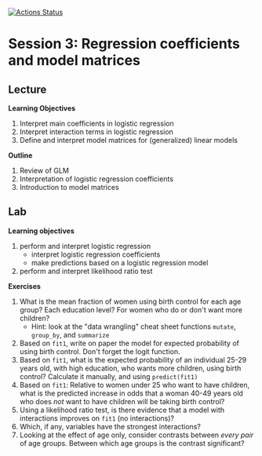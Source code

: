 <!-- badges: start -->
[![Actions Status](https://github.com/waldronbios2/session3/workflows/build/badge.svg)](https://github.com/waldronbios2/session3/actions)
<!-- badges: end -->

# Session 3: Regression coefficients and model matrices

## Lecture

**Learning Objectives**

1. Interpret main coefficients in logistic regression
2. Interpret interaction terms in logistic regression
3. Define and interpret model matrices for (generalized) linear models

**Outline**

1. Review of GLM
2. Interpretation of logistic regression coefficients
3. Introduction to model matrices

## Lab

**Learning objectives**

1. perform and interpret logistic regression
    + interpret logistic regression coefficients
    + make predictions based on a logistic regression model
2. perform and interpret likelihood ratio test

**Exercises**

1. What is the mean fraction of women using birth control for each age group? Each education level? For women who do or don't want more children?
     - Hint: look at the "data wrangling" cheat sheet functions `mutate`, `group_by`, and `summarize`
2. Based on ```fit1```, write on paper the model for expected probability of using birth control.  Don't forget the logit function.
3. Based on ```fit1```, what is the expected probability of an individual 25-29 years old, with high education, who wants more children, using birth control? Calculate it manually, and using `predict(fit1)`
4. Based on ```fit1```: Relative to women under 25 who want to have children, what is the predicted increase in odds that a woman 40-49 years old who does _not_ want to have children will be taking birth control?
5. Using a likelihood ratio test, is there evidence that a model with interactions improves on ```fit1``` (no interactions)?
6. Which, if any, variables have the strongest interactions?
7. Looking at the effect of age only, consider contrasts between *every pair* of age groups. Between which age groups is the contrast significant?
